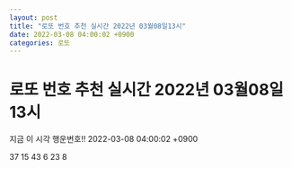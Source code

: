 ```yaml
---
layout: post
title: "로또 번호 추천 실시간 2022년 03월08일13시"
date: 2022-03-08 04:00:02 +0900
categories: 로또
---
```


# 로또 번호 추천 실시간 2022년 03월08일13시

지금 이 시각 행운번호!! 2022-03-08 04:00:02 +0900

 37  15  43  6  23  8 

